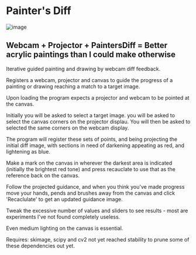 # Painter's Diff
![image](https://github.com/user-attachments/assets/a1c24893-b2d2-4fe0-8e0a-52cf1281e2dd)

## Webcam + Projector + PaintersDiff = Better acrylic paintings than I could make otherwise

Iterative guided painting and drawing by webcam diff feedback.

Registers a webcam, projector and canvas to guide the progress of a painting or drawing reaching a match to a target image.

Upon loading the program expects a projector and webcam to be pointed at the canvas.

Initially you will be asked to select a target image.
you will be asked to select the canvas corners on the projector displau.
You will then be asked to selected the same corners on the webcam display.

The program will register these sets of points, and being projecting the initial diff image, with sections in need of darkening appeating as red, and lightening as blue.

Make a mark on the canvas in wherever the darkest area is indicated (initially the brightest red tone) and press recauclate to use that as the reference back on the canvas.

Follow the projected guidance, and when you think you've made progress move your hands, pends and brushes away from the canvas and click 'Recaclulate' to get an updated guidance image.  

Tweak the excessive number of values and sliders to see results - most are experiments I've not found completely useless.

Even medium lighting on the canvas is essential.
 
Requires: skimage, scipy and cv2 not yet reached stability to prune some of these dependencies out yet.
